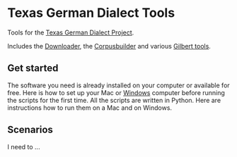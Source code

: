 # Texas German Dialect Tools
Tools for the [Texas German Dialect Project](www.tgdp.org). 

Includes the [Downloader](https://github.com/tgdp/tgdp/blob/master/summer16/downloader/README.MD), the [Corpusbuilder](https://github.com/tgdp/tgdp/blob/master/summer16/corpusbuilder/README.MD) and various [Gilbert tools](https://github.com/tgdp/tgdp/blob/master/summer16/gilberttools/README.md). 

## Get started
The software you need is already installed on your computer or available for free. Here is how to set up your Mac or [Windows](https://github.com/tgdp/tools/blob/master/setup_windows.MD) computer before running the scripts for the first time. 
All the scripts are written in Python. Here are instructions how to run them on a Mac and on Windows. 

## Scenarios
I need to ...


